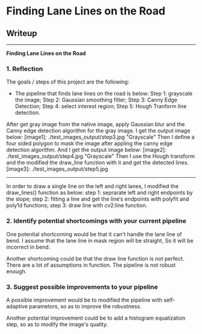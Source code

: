 # **Finding Lane Lines on the Road** 

## Writeup 

---

**Finding Lane Lines on the Road**

### 1. Reflection

The goals / steps of this project are the following:
* The pipeline that finds lane lines on the road is below:
Step 1: grayscale the image;
Step 2: Gaussian smoothing filter;
Step 3: Canny Edge Detection;
Step 4: select interest region;
Step 5: Hough Tranform line detection.

After get gray image from the native image,  apply Gaussian blur and the Canny edge detection algorithm for the gray image. I get the output image below:
[image1]: ./test_images_output/step3.jpg "Grayscale"
Then I define a four sided polygon to mask the image after appling the canny edge detection algorithm. And I get the output image below:
[image2]: ./test_images_output/step4.jpg "Grayscale"
Then I use the Hough transform and the modified the draw_line function with it and get the detected lines. 
[image3]: ./test_images_output/step5.jpg

---

In order to draw a single line on the left and right lanes, I modified the draw_lines() function as below:
step 1: seprarate left and right endpoints by the slope;
step 2: fitting a line and get the line‘s endpoints with polyfit and poly1d functions;
step 3: draw line with cv2:line function.



### 2. Identify potential shortcomings with your current pipeline


One potential shortcoming would be that it can't handle the lane line of bend. I assume that the lane line in mask region will be straight, So it will be incorrect in bend.

Another shortcoming could be that the draw line function is not perfect. There are a lot of assumptions in function.
The pipeline is not robust enough.

### 3. Suggest possible improvements to your pipeline

A possible improvement would be to modified the pipeline with self-adaptive parametors, so as to improve the robustness.

Another potential improvement could be to add a histogram equalization step, so as to modify the image's quality.
